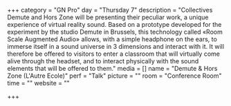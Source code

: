 +++
category = "GN Pro"
day = "Thursday 7"
description = "Collectives Demute and Hors Zone will be presenting their peculiar work, a unique experience of virtual reality sound. Based on a prototype developed for the experiment by the studio Demute in Brussels, this technology called «Room Scale Augmented Audio» allows, with a simple headphone on the ears, to immerse itself in a sound universe in 3 dimensions and interact with it. It will therefore be offered to visitors to enter a classroom that will virtually come alive through the headset, and to interact physically with the sound elements that will be offered to them."
media = []
name = "Demute & Hors Zone (L'Autre Ecole)"
perf = "Talk"
picture = ""
room = "Conference Room"
time = ""
website = ""

+++
